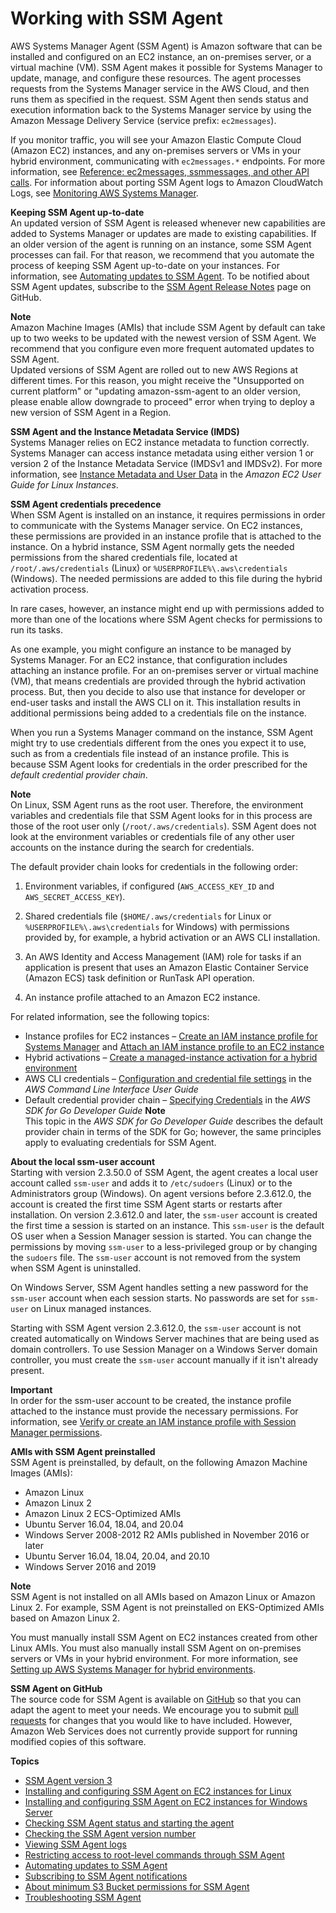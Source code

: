 # Working with SSM Agent<a name="ssm-agent"></a>

AWS Systems Manager Agent \(SSM Agent\) is Amazon software that can be installed and configured on an EC2 instance, an on\-premises server, or a virtual machine \(VM\)\. SSM Agent makes it possible for Systems Manager to update, manage, and configure these resources\. The agent processes requests from the Systems Manager service in the AWS Cloud, and then runs them as specified in the request\. SSM Agent then sends status and execution information back to the Systems Manager service by using the Amazon Message Delivery Service \(service prefix: `ec2messages`\)\.

If you monitor traffic, you will see your Amazon Elastic Compute Cloud \(Amazon EC2\) instances, and any on\-premises servers or VMs in your hybrid environment, communicating with `ec2messages.*` endpoints\. For more information, see [Reference: ec2messages, ssmmessages, and other API calls](systems-manager-setting-up-messageAPIs.md)\. For information about porting SSM Agent logs to Amazon CloudWatch Logs, see [Monitoring AWS Systems Manager](monitoring.md)\.

**Keeping SSM Agent up\-to\-date**  
An updated version of SSM Agent is released whenever new capabilities are added to Systems Manager or updates are made to existing capabilities\. If an older version of the agent is running on an instance, some SSM Agent processes can fail\. For that reason, we recommend that you automate the process of keeping SSM Agent up\-to\-date on your instances\. For information, see [Automating updates to SSM Agent](ssm-agent-automatic-updates.md)\. To be notified about SSM Agent updates, subscribe to the [SSM Agent Release Notes](https://github.com/aws/amazon-ssm-agent/blob/master/RELEASENOTES.md) page on GitHub\.

**Note**  
Amazon Machine Images \(AMIs\) that include SSM Agent by default can take up to two weeks to be updated with the newest version of SSM Agent\. We recommend that you configure even more frequent automated updates to SSM Agent\.  
Updated versions of SSM Agent are rolled out to new AWS Regions at different times\. For this reason, you might receive the "Unsupported on current platform" or "updating amazon\-ssm\-agent to an older version, please enable allow downgrade to proceed" error when trying to deploy a new version of SSM Agent in a Region\.

**SSM Agent and the Instance Metadata Service \(IMDS\)**  
Systems Manager relies on EC2 instance metadata to function correctly\. Systems Manager can access instance metadata using either version 1 or version 2 of the Instance Metadata Service \(IMDSv1 and IMDSv2\)\. For more information, see [Instance Metadata and User Data](https://docs.aws.amazon.com/AWSEC2/latest/UserGuide/ec2-instance-metadata.html) in the *Amazon EC2 User Guide for Linux Instances*\.

**SSM Agent credentials precedence**  
When SSM Agent is installed on an instance, it requires permissions in order to communicate with the Systems Manager service\. On EC2 instances, these permissions are provided in an instance profile that is attached to the instance\. On a hybrid instance, SSM Agent normally gets the needed permissions from the shared credentials file, located at `/root/.aws/credentials` \(Linux\) or `%USERPROFILE%\.aws\credentials` \(Windows\)\. The needed permissions are added to this file during the hybrid activation process\.

In rare cases, however, an instance might end up with permissions added to more than one of the locations where SSM Agent checks for permissions to run its tasks\. 

As one example, you might configure an instance to be managed by Systems Manager\. For an EC2 instance, that configuration includes attaching an instance profile\. For an on\-premises server or virtual machine \(VM\), that means credentials are provided through the hybrid activation process\. But, then you decide to also use that instance for developer or end\-user tasks and install the AWS CLI on it\. This installation results in additional permissions being added to a credentials file on the instance\.

When you run a Systems Manager command on the instance, SSM Agent might try to use credentials different from the ones you expect it to use, such as from a credentials file instead of an instance profile\. This is because SSM Agent looks for credentials in the order prescribed for the *default credential provider chain*\.

**Note**  
On Linux, SSM Agent runs as the root user\. Therefore, the environment variables and credentials file that SSM Agent looks for in this process are those of the root user only \(`/root/.aws/credentials`\)\. SSM Agent does not look at the environment variables or credentials file of any other user accounts on the instance during the search for credentials\.

The default provider chain looks for credentials in the following order:

1. Environment variables, if configured \(`AWS_ACCESS_KEY_ID` and `AWS_SECRET_ACCESS_KEY`\)\.

1. Shared credentials file \(`$HOME/.aws/credentials` for Linux or `%USERPROFILE%\.aws\credentials` for Windows\) with permissions provided by, for example, a hybrid activation or an AWS CLI installation\.

1. An AWS Identity and Access Management \(IAM\) role for tasks if an application is present that uses an Amazon Elastic Container Service \(Amazon ECS\) task definition or RunTask API operation\.

1. An instance profile attached to an Amazon EC2 instance\.

For related information, see the following topics:
+ Instance profiles for EC2 instances – [Create an IAM instance profile for Systems Manager](setup-instance-profile.md) and [Attach an IAM instance profile to an EC2 instance](setup-launch-managed-instance.md) 
+ Hybrid activations – [Create a managed\-instance activation for a hybrid environment](sysman-managed-instance-activation.md)
+ AWS CLI credentials – [Configuration and credential file settings](https://docs.aws.amazon.com/cli/latest/userguide/cli-configure-files.html) in the *AWS Command Line Interface User Guide*
+ Default credential provider chain – [Specifying Credentials](https://docs.aws.amazon.com/sdk-for-go/latest/developer-guide/configuring-sdk.html#specifying-credentials) in the *AWS SDK for Go Developer Guide*
**Note**  
This topic in the *AWS SDK for Go Developer Guide* describes the default provider chain in terms of the SDK for Go; however, the same principles apply to evaluating credentials for SSM Agent\.

**About the local ssm\-user account**  
Starting with version 2\.3\.50\.0 of SSM Agent, the agent creates a local user account called `ssm-user` and adds it to `/etc/sudoers` \(Linux\) or to the Administrators group \(Windows\)\. On agent versions before 2\.3\.612\.0, the account is created the first time SSM Agent starts or restarts after installation\. On version 2\.3\.612\.0 and later, the `ssm-user` account is created the first time a session is started on an instance\. This `ssm-user` is the default OS user when a Session Manager session is started\. You can change the permissions by moving `ssm-user` to a less\-privileged group or by changing the `sudoers` file\. The `ssm-user` account is not removed from the system when SSM Agent is uninstalled\.

On Windows Server, SSM Agent handles setting a new password for the `ssm-user` account when each session starts\. No passwords are set for `ssm-user` on Linux managed instances\.

Starting with SSM Agent version 2\.3\.612\.0, the `ssm-user` account is not created automatically on Windows Server machines that are being used as domain controllers\. To use Session Manager on a Windows Server domain controller, you must create the `ssm-user` account manually if it isn't already present\.

**Important**  
In order for the ssm\-user account to be created, the instance profile attached to the instance must provide the necessary permissions\. For information, see [Verify or create an IAM instance profile with Session Manager permissions](session-manager-getting-started-instance-profile.md)\.

**AMIs with SSM Agent preinstalled**  
SSM Agent is preinstalled, by default, on the following Amazon Machine Images \(AMIs\):
+ Amazon Linux
+ Amazon Linux 2
+ Amazon Linux 2 ECS\-Optimized AMIs
+ Ubuntu Server 16\.04, 18\.04, and 20\.04
+ Windows Server 2008\-2012 R2 AMIs published in November 2016 or later
+ Ubuntu Server 16\.04, 18\.04, 20\.04, and 20\.10
+ Windows Server 2016 and 2019

**Note**  
SSM Agent is not installed on all AMIs based on Amazon Linux or Amazon Linux 2\. For example, SSM Agent is not preinstalled on EKS\-Optimized AMIs based on Amazon Linux 2\.

You must manually install SSM Agent on EC2 instances created from other Linux AMIs\. You must also manually install SSM Agent on on\-premises servers or VMs in your hybrid environment\. For more information, see [Setting up AWS Systems Manager for hybrid environments](systems-manager-managedinstances.md)\.

**SSM Agent on GitHub**  
The source code for SSM Agent is available on [GitHub](https://github.com/aws/amazon-ssm-agent) so that you can adapt the agent to meet your needs\. We encourage you to submit [pull requests](https://github.com/aws/amazon-ssm-agent/blob/master/CONTRIBUTING.md) for changes that you would like to have included\. However, Amazon Web Services does not currently provide support for running modified copies of this software\.

**Topics**
+ [SSM Agent version 3](ssm-agent-v3.md)
+ [Installing and configuring SSM Agent on EC2 instances for Linux](sysman-install-ssm-agent.md)
+ [Installing and configuring SSM Agent on EC2 instances for Windows Server](sysman-install-ssm-win.md)
+ [Checking SSM Agent status and starting the agent](ssm-agent-status-and-restart.md)
+ [Checking the SSM Agent version number](ssm-agent-get-version.md)
+ [Viewing SSM Agent logs](sysman-agent-logs.md)
+ [Restricting access to root\-level commands through SSM Agent](ssm-agent-restrict-root-level-commands.md)
+ [Automating updates to SSM Agent](ssm-agent-automatic-updates.md)
+ [Subscribing to SSM Agent notifications](ssm-agent-subscribe-notifications.md)
+ [About minimum S3 Bucket permissions for SSM Agent](ssm-agent-minimum-s3-permissions.md)
+ [Troubleshooting SSM Agent](troubleshooting-ssm-agent.md)